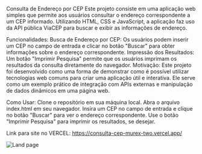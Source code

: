 Consulta de Endereço por CEP
Este projeto consiste em uma aplicação web simples que permite aos usuários consultar o endereço correspondente a um CEP informado. Utilizando HTML, CSS e JavaScript, a aplicação faz uso da API pública ViaCEP para buscar e exibir as informações de endereço.

Funcionalidades:
Busca de Endereço por CEP: Os usuários podem inserir um CEP no campo de entrada e clicar no botão "Buscar" para obter informações sobre o endereço correspondente.
Impressão dos Resultados: Um botão "Imprimir Pesquisa" permite que os usuários imprimam os resultados da consulta diretamente do navegador.
Motivação:
Este projeto foi desenvolvido como uma forma de demonstrar como é possível utilizar tecnologias web comuns para criar uma aplicação útil e interativa. Ele serve como um exemplo prático de integração com APIs externas e manipulação de dados dinâmicos em uma página web.

Como Usar:
Clone o repositório em sua máquina local.
Abra o arquivo index.html em seu navegador.
Insira um CEP no campo de entrada e clique no botão "Buscar" para ver o endereço correspondente.
Use o botão "Imprimir Pesquisa" para imprimir os resultados, se desejar.

Link para site no VERCEL: 
https://consulta-cep-murex-two.vercel.app/

![Land page]([URL_da_imagem](https://drive.google.com/file/d/1FpJgv-MSE45iVflghLYCy8bZCHbr-Dqn/view?usp=sharing)https://drive.google.com/file/d/1FpJgv-MSE45iVflghLYCy8bZCHbr-Dqn/view?usp=sharing)


